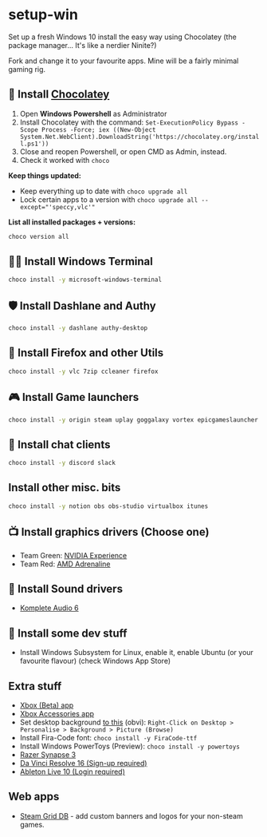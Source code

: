 # setup-win
Set up a fresh Windows 10 install the easy way using Chocolatey (the package manager... It's like a nerdier Ninite?)

Fork and change it to your favourite apps. Mine will be a fairly minimal gaming rig.

## 🍫 Install [Chocolatey](https://chocolatey.org/install)

1. Open **Windows Powershell** as Administrator
2. Install Chocolatey with the command: `Set-ExecutionPolicy Bypass -Scope Process -Force; iex ((New-Object System.Net.WebClient).DownloadString('https://chocolatey.org/install.ps1'))`
3. Close and reopen Powershell, or open CMD as Admin, instead.
4. Check it worked with `choco`

**Keep things updated:**

- Keep everything up to date with `choco upgrade all`
- Lock certain apps to a version with `choco upgrade all --except="'speccy,vlc'"` 

**List all installed packages + versions:**

```bash
choco version all
```

## 👩‍💻 Install Windows Terminal

```bash
choco install -y microsoft-windows-terminal 
```

## 🛡 Install Dashlane and Authy

```bash
choco install -y dashlane authy-desktop
```

## 🦊 Install Firefox and other Utils

```bash
choco install -y vlc 7zip ccleaner firefox
````

## 🎮 Install Game launchers

```bash
choco install -y origin steam uplay goggalaxy vortex epicgameslauncher
```

## 🦜 Install chat clients

```bash
choco install -y discord slack
```

## Install other misc. bits

```bash
choco install -y notion obs obs-studio virtualbox itunes
```

## 📺 Install graphics drivers (Choose one)

- Team Green: [NVIDIA Experience](https://www.nvidia.com/Download/index.aspx)
- Team Red: [AMD Adrenaline](https://www.amd.com/en/support)

## 🎼 Install Sound drivers

- [Komplete Audio 6](https://www.native-instruments.com/en/support/downloads/drivers-other-files/#kompleteaudio6)

## 🐧 Install some dev stuff

- Install Windows Subsystem for Linux, enable it, enable Ubuntu (or your favourite flavour) (check Windows App Store)

## Extra stuff

- [Xbox (Beta) app](https://www.microsoft.com/en-au/p/xbox-beta/9mv0b5hzvk9z)
- [Xbox Accessories app](https://www.microsoft.com/en-au/p/xbox-accessories/9nblggh30xj3)
- Set desktop background [to this](https://uhdwallpapers.org/wallpaper/fallout-76_79856/2560x1440/) (obvi): `Right-Click on Desktop > Personalise > Background > Picture (Browse)`
- Install Fira-Code font: `choco install -y FiraCode-ttf`
- Install Windows PowerToys (Preview): `choco install -y powertoys`
- [Razer Synapse 3](https://www.razer.com/synapse-3)
- [Da Vinci Resolve 16 (Sign-up required)](https://www.blackmagicdesign.com/products/davinciresolve/#global-footer)
- [Ableton Live 10 (Login required)](https://www.ableton.com/en/account/)

## Web apps

- [Steam Grid DB](https://www.steamgriddb.com) - add custom banners and logos for your non-steam games.
